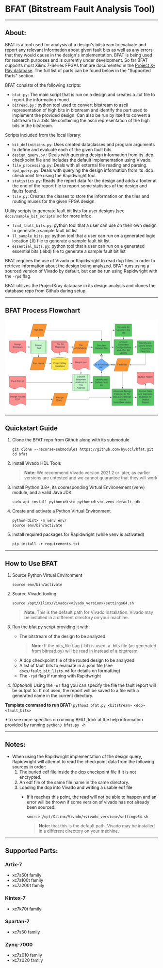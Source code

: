 # BFAT (Bitstream Fault Analysis Tool)

---

## About:

BFAT is a tool used for analysis of a design's bitstream to evaluate and report any relevant information about given fault bits as well as any errors that they would cause in the design's implementation. BFAT is being used for research purposes and is currently under development. So far BFAT supports most Xilinx 7-Series FPGAs that are documented in the [Project X-Ray database](https://github.com/f4pga/prjxray-db). The full list of parts can be found below in the "Supported Parts" section. 

BFAT consists of the following scripts:

- `bfat.py`: The main script that is run on a design and creates a .txt file to report the information found.
- `bitread.py` : python tool used to convert bitstream to ascii representation of high bits in bitstream and identify the part used to implement the provided design. Can also be run by itself to convert a bitstream to a .bits file containing the ascii representation of the high bits in the bitstream.

Scripts included from the local library:

- `bit_definitions.py`: Uses created dataclasses and program arguments to define and evaluate each of the given fault bits.
- `design_query.py` : Deals with querying design information from its .dcp checkpoint file and includes the default implementation using Vivado.
- `file_processing.py`: Deals with all external file reading and parsing.
- `rpd_query.py`: Deals with querying the design information from its .dcp checkpoint file using the Rapidwright tool.
- `statistics.py`: Reads the report data for the design and adds a footer at the end of the report file to report some statistics of the design and faults found.
- `tile.py`: Creates the classes to store the information on the tiles and routing muxes for the given FPGA design.

Utility scripts to generate fault bit lists for user designs (see `docs/sample_bit_scripts.md` for more info):

- `find_fault_bits.py`: python tool that a user can use on their own design to generate a sample fault bit list
- `ll_sample_bits.py`: python tool that a user can run on a generated logic location (.ll) file to generate a sample fault bit list
- `essential_bits.py`: python tool that a user can run on a generated essential bits (.ebd) file to generate a sample fault bit list

BFAT requires the use of Vivado or Rapidwright to read dcp files in order to retrieve information about the design being analyzed. BFAT runs using a sourced version of Vivado by default, but can be run using Rapidwright with the `-rpd` flag.

BFAT utilizes the ProjectXray database in its design analysis and clones the database repo from Github during setup.

---

## BFAT Process Flowchart
![Image](./bfat_flowchart.png)

---

## Quickstart Guide

1. Clone the BFAT repo from Github along with its submodule
    ```
    git clone --recurse-submodules https://github.com/byuccl/bfat.git
    cd bfat
    ```

2. Install Vivado HDL Tools
    > **Note:** We recommend Vivado version 2021.2 or later, as earlier versions are untested and we cannot guarantee that they will work

3. Install Python 3.8+, its cooresponding Virtual Environement (venv) module, and a valid Java JDK
    ```
    sudo apt install python<dist> python<dist>-venv default-jdk
    ```

4. Create and activate a Python Virtual Environment
    ```
    python<dist> -m venv env/
    source env/bin/activate
    ```

5. Install required packages for Rapidwright (while venv is activated)
    ```
    pip install -r requirements.txt
    ```

---

## How to Use BFAT

1. Source Python Virtual Environment
    ```
    source env/bin/activate
    ```

2. Source Vivado tooling
    ```
    source /opt/Xilinx/Vivado/<vivado_version>/settings64.sh
    ```
    > **Note:** This is the default path for Vivado installation. Vivado may be installed in a different directory on your machine.


3. Run the bfat.py script providing it with:
    - The bitstream of the design to be analyzed
        > **Note:** If the bits_file flag (-bf) is used, a .bits file (as generated from bitread.py) will be read in instead of a bitstream
    - A dcp checkpoint file of the routed design to be analyzed
    - A list of fault bits to evaluate in a .json file (see `docs/fault_bit_lists.md` for details on formatting)
    - The `-rpd` flag if running with Rapidwright


4. *(Optional)* Using the `-of` flag you can specify the file the fault report will be output to. If not used, the report will be saved to a file with a generated name in the current directory.

**Template command to run BFAT:**
    ```
    python3 bfat.py <bitstream> <dcp> <fault_bits>
    ```

*To see more specifics on running BFAT, look at the help information provided by running `python3 bfat.py -h`

---

## Notes:

- When using the Rapidwright implementation of the design query, Rapidwright will attempt to read the checkpoint data from the following sources in order:
    1. The buried edf file inside the dcp checkpoint file if it is not encrypted.
    2. An edf file of the same file name in the same directory.
    3. Loading the dcp into Vivado and writing a usable edf file
        - If it reaches this point, the read will not be able to happen and an error will be thrown if some version of vivado has not already been sourced.
                
            ```
            source /opt/Xilinx/Vivado/<vivado_version>/settings64.sh
            ```
            > **Note:** that this is the default path. Vivado may be installed in a different directory on your machine.

---

## Supported Parts:

### Artix-7
- xc7a50t family
- xc7a100t family
- xc7a200t family

### Kintex-7
- xc7k70t family

### Spartan-7
- xc7s50 family

### Zynq-7000
- xc7z010 family
- xc7z020 family
